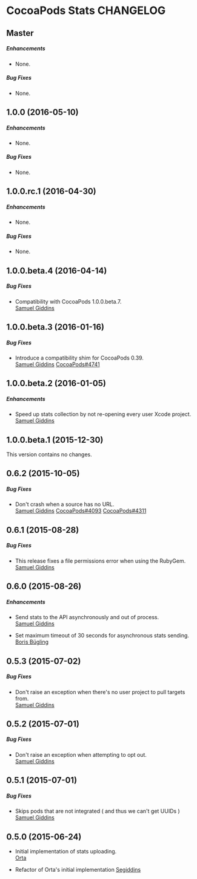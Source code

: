 # CocoaPods Stats CHANGELOG

## Master

##### Enhancements

* None.  

##### Bug Fixes

* None.  


## 1.0.0 (2016-05-10)

##### Enhancements

* None.  

##### Bug Fixes

* None.  


## 1.0.0.rc.1 (2016-04-30)

##### Enhancements

* None.  

##### Bug Fixes

* None.  


## 1.0.0.beta.4 (2016-04-14)

##### Bug Fixes

* Compatibility with CocoaPods 1.0.0.beta.7.  
  [Samuel Giddins](https://github.com/segiddins)


## 1.0.0.beta.3 (2016-01-16)

##### Bug Fixes

* Introduce a compatibility shim for CocoaPods 0.39.  
  [Samuel Giddins](https://github.com/segiddins)
  [CocoaPods#4741](https://github.com/CocoaPods/CocoaPods/issues/4741)


## 1.0.0.beta.2 (2016-01-05)

##### Enhancements

* Speed up stats collection by not re-opening every user Xcode project.  
  [Samuel Giddins](https://github.com/segiddins)


## 1.0.0.beta.1 (2015-12-30)

This version contains no changes.  


## 0.6.2 (2015-10-05)

##### Bug Fixes

* Don't crash when a source has no URL.  
  [Samuel Giddins](https://github.com/segiddins)
  [CocoaPods#4093](https://github.com/CocoaPods/CocoaPods/issues/4093)
  [CocoaPods#4311](https://github.com/CocoaPods/CocoaPods/issues/4311)


## 0.6.1 (2015-08-28)

##### Bug Fixes

* This release fixes a file permissions error when using the RubyGem.  
  [Samuel Giddins](https://github.com/segiddins)


## 0.6.0 (2015-08-26)

##### Enhancements

* Send stats to the API asynchronously and out of process.  
  [Samuel Giddins](https://github.com/segiddins)

* Set maximum timeout of 30 seconds for asynchronous stats sending.  
  [Boris Bügling](https://github.com/neonichu)


## 0.5.3 (2015-07-02)

##### Bug Fixes

* Don't raise an exception when there's no user project to pull targets from.  
  [Samuel Giddins](https://github.com/segiddins)


## 0.5.2 (2015-07-01)

##### Bug Fixes

* Don't raise an exception when attempting to opt out.  
  [Samuel Giddins](https://github.com/segiddins)

## 0.5.1 (2015-07-01)

##### Bug Fixes

* Skips pods that are not integrated ( and thus we can't get UUIDs )
  [Samuel Giddins](https://github.com/CocoaPods/cocoapods-stats/pull/15)


## 0.5.0 (2015-06-24)

* Initial implementation of stats uploading.  
  [Orta](https://github.com/orta)

* Refactor of Orta's initial implementation
  [Segiddins](https://github.com/segiddins)
